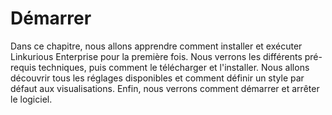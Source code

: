 # Démarrer

Dans ce chapitre, nous allons apprendre comment installer et exécuter Linkurious Enterprise pour la première fois. Nous verrons les différents pré-requis techniques, puis comment le télécharger et l'installer. Nous allons découvrir tous les réglages disponibles et comment définir un style par défaut aux visualisations. Enfin, nous verrons comment démarrer et arrêter le logiciel.
